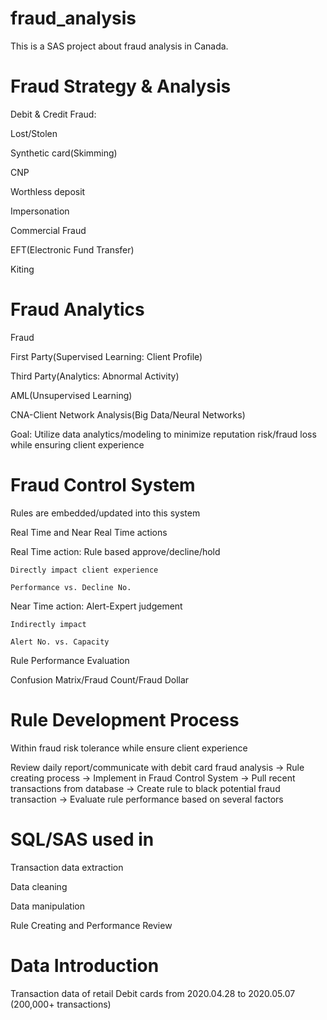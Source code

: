 # fraud_analysis
This is a SAS project about fraud analysis in Canada.

# Fraud Strategy & Analysis
Debit & Credit Fraud:

Lost/Stolen

Synthetic card(Skimming)

CNP

Worthless deposit

Impersonation

Commercial Fraud
  
  EFT(Electronic Fund Transfer)
  
  Kiting

# Fraud Analytics
Fraud
  
  First Party(Supervised Learning: Client Profile)
  
  Third Party(Analytics: Abnormal Activity)


AML(Unsupervised Learning)


CNA-Client Network Analysis(Big Data/Neural Networks)


Goal: Utilize data analytics/modeling to minimize reputation risk/fraud loss while ensuring client experience

# Fraud Control System
Rules are embedded/updated into this system

Real Time and Near Real Time actions
 
 Real Time action: Rule based approve/decline/hold
    
    Directly impact client experience
    
    Performance vs. Decline No.
  
  Near Time action: Alert-Expert judgement
    
    Indirectly impact
    
    Alert No. vs. Capacity

Rule Performance Evaluation
  
  Confusion Matrix/Fraud Count/Fraud Dollar

# Rule Development Process
 
 Within fraud risk tolerance while ensure client experience
  
 Review daily report/communicate with debit card fraud analysis -> Rule creating process -> Implement in Fraud Control System -> Pull recent transactions from database -> Create rule to black potential fraud transaction -> Evaluate rule performance based on several factors

# SQL/SAS used in 
Transaction data extraction

Data cleaning

Data manipulation

Rule Creating and Performance Review

# Data Introduction
Transaction data of retail Debit cards from 2020.04.28 to 2020.05.07 (200,000+ transactions)


    
    
    
    
    
